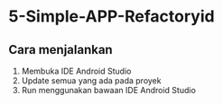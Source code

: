# 5-Simple-APP-Refactoryid

## Cara menjalankan
1. Membuka IDE Android Studio
2. Update semua yang ada pada proyek
3. Run menggunakan bawaan IDE Android Studio
